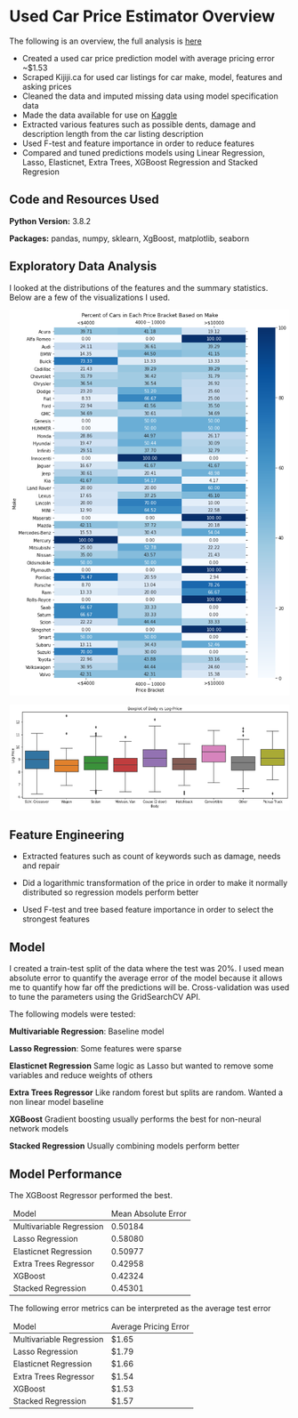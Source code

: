 # Used Car Price Estimator Overview
The following is an overview, the full analysis is <a href="https://github.com/vatdaell/used-car-analysis/blob/master/Analysis%20of%20Car%20Prices.ipynb">here</a>
* Created a used car price prediction model with average pricing error ~$1.53 
* Scraped Kijiji.ca for used car listings for car make, model, features and asking prices
* Cleaned the data and imputed missing data using model specification data
* Made the data available for use on <a href="https://www.kaggle.com/vatdaell/kijiji-cars-dataset">Kaggle</a>
* Extracted various features such as possible dents, damage and description length from the car listing description 
* Used F-test and feature importance in order to reduce features
* Compared and tuned predictions models using Linear Regression, Lasso, Elasticnet, Extra Trees, XGBoost Regression and Stacked Regresion 

## Code and Resources Used
**Python Version:** 3.8.2

**Packages:** pandas, numpy, sklearn, XgBoost, matplotlib, seaborn

## Exploratory Data Analysis
I looked at the distributions of the features and the summary statistics. Below are a few of the visualizations I used.

![Pricing category of various makes](https://github.com/vatdaell/used-car-analysis/blob/master/images/market.png "Pricing category of various makes")

![BoxPlot of body vs price](https://github.com/vatdaell/used-car-analysis/blob/master/images/download.png "BoxPlot of body vs price")

## Feature Engineering

* Extracted features such as count of keywords such as damage, needs and repair 

* Did a logarithmic transformation of the price in order to make it normally distributed so regression models perform better 

* Used F-test and tree based feature importance in order to select the strongest features

## Model 
I created a train-test split of the data where the test was 20%. I used mean absolute error to quantify the average error of the model because it allows me to quantify how far off the predictions will be. Cross-validation was used to tune the parameters using the GridSearchCV API. 

The following models were tested:

**Multivariable Regression**: Baseline model

**Lasso Regression**: Some features were sparse

**Elasticnet Regression** Same logic as Lasso but wanted to remove some variables and reduce weights of others

**Extra Trees Regressor** Like random forest but splits are random. Wanted a non linear model baseline

**XGBoost** Gradient boosting usually performs the best for non-neural network models

**Stacked Regression** Usually combining models perform better

## Model Performance

The XGBoost Regressor performed the best.

<table>
<thead>
    <tr>
        <td>Model</td>
        <td>Mean Absolute Error</td>
    </tr>
</thead>
<tbody>
    <tr>
        <td>Multivariable Regression</td>
        <td>0.50184</td>
    </tr>
        <tr>
        <td>Lasso Regression</td>
        <td>0.58080</td>
    </tr>
    </tr>
        <tr>
        <td>Elasticnet Regression</td>
        <td>0.50977</td>
    </tr> 
    </tr>
        <tr>
        <td>Extra Trees Regressor</td>
        <td> 0.42958</td>
    </tr> 
        <tr>
        <td>XGBoost</td>
        <td>0.42324
</td>
    </tr> 
            <tr>
        <td>Stacked Regression</td>
        <td>0.45301</td>
    </tr> 
</tbody>
</table>
The following error metrics can be interpreted as the average test error 
<table>
<thead>
    <tr>
        <td>Model</td>
        <td>Average Pricing Error</td>
    </tr>
</thead>
<tbody>
    <tr>
        <td>Multivariable Regression</td>
        <td>$1.65</td>
    </tr>
        <tr>
        <td>Lasso Regression</td>
        <td>$1.79</td>
    </tr>
    </tr>
        <tr>
        <td>Elasticnet Regression</td>
        <td>$1.66</td>
    </tr> 
    </tr>
        <tr>
        <td>Extra Trees Regressor</td>
        <td>$1.54</td>
    </tr> 
        <tr>
        <td>XGBoost</td>
        <td>$1.53</td>
    </tr> 
            <tr>
        <td>Stacked Regression</td>
        <td>$1.57</td>
    </tr> 
</tbody>
</table>
